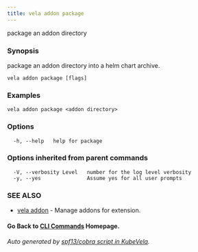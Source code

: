 ```yaml
---
title: vela addon package
---
```


package an addon directory

### Synopsis

package an addon directory into a helm chart archive.

```
vela addon package [flags]
```

### Examples

```
vela addon package <addon directory>
```

### Options

```
  -h, --help   help for package
```

### Options inherited from parent commands

```
  -V, --verbosity Level   number for the log level verbosity
  -y, --yes               Assume yes for all user prompts
```

### SEE ALSO

* [vela addon](vela_addon.md)	 - Manage addons for extension.

#### Go Back to [CLI Commands](vela.md) Homepage.


###### Auto generated by [spf13/cobra script in KubeVela](https://github.com/kubevela/kubevela/tree/master/hack/docgen).
